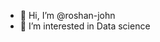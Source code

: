 - 👋 Hi, I’m @roshan-john
- 👀 I’m interested in Data science

<!---
roshan-john/roshan-john is a ✨ special ✨ repository because its `README.md` (this file) appears on your GitHub profile.
You can click the Preview link to take a look at your changes.
--->
